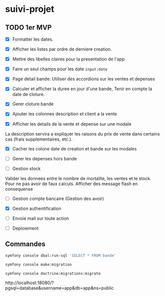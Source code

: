 # suivi-projet

## TODO 1er MVP

- [x] Formatter les dates.

- [x] Afficher les listes par ordre de derniere creation.

- [x] Mettre des libelles claires pour la presentation de l'app

- [x] Faire un seul champs pour les date `input:date`

- [x] Page detail bande: Utiliser des accordions sur les ventes et depenses

- [x] Calculer et afficher la duree en jour d'une bande, Tenir en compte la date de cloture.

- [x] Gerer cloture bande

- [x] Ajouter les colonnes description et client a la vente

- [x] Afficher les details de la vente et depense sur une modale

La description servira a expliquer les raisons du prix de vente dans certains cas (frais supplementaires, etc.).

- [x] Cacher les colone date de creation et bande sur les modales

- [ ] Gerer les depenses hors bande

- [ ] Gestion stock

Valider les donnees entre le nombre de mortalite, les ventes et le stock. Pour ne pas avoir de faux calculs. Afficher
des message flash en consequense

- [ ] Gestion compte bancaire (Gestion des avoir)

- [x] Gestion authentification

- [ ] Envoie mail sur toute action

- [ ] Deploiement 

## Commandes

```bash
symfony console dbal:run-sql 'SELECT * FROM bande'
```

```bash
symfony console make:migration
```

```bash
symfony console doctrine:migrations:migrate
```

http://localhost:18080/?pgsql=database&username=app&db=app&ns=public